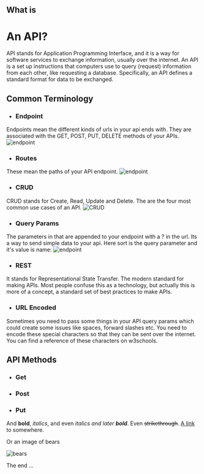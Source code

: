 ## What is
# An API?

API stands for Application Programming Interface, and it is a way for software services to exchange information, usually over the internet. An API is a set up instructions that computers use to query (request) information from each other, like requesting a database. Specifically, an API defines a standard format for data to be exchanged. 

## Common Terminology

 * ### Endpoint
 Endpoints mean the different kinds of urls in your api ends with. They are associated with the GET, POST, PUT, DELETE methods of your APIs.
 ![endpoint](https://public-apis.io/static/948da6cf2aed90ec9e7ad54d7174b924/01267/endpoint.png)
 * ### Routes
 These mean the paths of your API endpoint.
 ![endpoint](https://public-apis.io/static/2b81ca9902929dc794adefc18a9afb04/02cd5/routes.png)
 * ### CRUD
 CRUD stands for Create, Read, Update and Delete. The are the four most common use cases of an API.
 ![CRUD](https://public-apis.io/static/948da6cf2aed90ec9e7ad54d7174b924/01267/endpoint.png)
 * ### Query Params
 The parameters in that are appended to your endpoint with a ? in the url. Its a way to send simple data to your api. Here sort is the query parameter and it's value is name:
 ![endpoint](https://public-apis.io/static/5f0f1bf30a256e6a9a53490e072edaf2/ad12c/queryparam.png)
 * ### REST
 It stands for Representational State Transfer. The modern standard for making APIs. Most people confuse this as a technology, but actually this is more of a concept, a standard set of best practices to make APIs.
 * ### URL Encoded
 Sometimes you need to pass some things in your API query params which could create some issues like spaces, forward slashes etc. You need to encode these special characters so that they can be sent over the internet. You can find a reference of these characters on w3schools.

 ## API Methods

  * ### Get

  * ### Post

  * ### Put

  
  
And **bold**, *italics*, and even *italics and later **bold***. Even ~~strikethrough~~. [A link](https://markdowntohtml.com) to somewhere.


Or an image of bears

![bears](http://placebear.com/200/200)

The end ...
